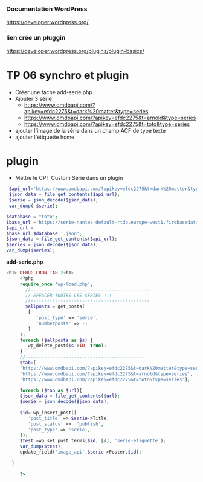 ### Documentation WordPress
https://developer.wordpress.org/  
  
### lien crée un pluggin
https://developer.wordpress.org/plugins/plugin-basics/

# TP 06 synchro et plugin
- Créer une tache add-serie.php
- Ajouter 3 série
  - https://www.omdbapi.com/?apikey=efdc2275&t=dark%20matter&type=series  
  - https://www.omdbapi.com/?apikey=efdc2275&t=arnold&type=series
  - https://www.omdbapi.com/?apikey=efdc2275&t=toto&type=series
- ajouter l'image de la série dans un champ ACF de type texte
- ajouter l'étiquette home
# plugin
- Mettre le CPT Custom Série dans un plugin

```php
 $api_url='https://www.omdbapi.com/?apikey=efdc2275&t=dark%20matter&type=series';
 $json_data = file_get_contents($api_url); 
 $serie = json_decode($json_data); 
 var_dump( $serie);
 ```

 ```php
 $database = "toto"; 
$base_url ='https://serie-nantes-default-rtdb.europe-west1.firebasedatabase.app/'; 
 $api_url = 
 $base_url.$database.'.json'; 
 $json_data = file_get_contents($api_url); 
 $series = json_decode($json_data);
 var_dump($series);
 ```

 **add-serie.php**
 ```php
 <h1> DEBUG CRON TAB 2<h1>
      <?php
      require_once 'wp-load.php';
        //--------------------------------------------
        // EFFACER TOUTES LES SERIES !!!
        //--------------------------------------------
        $allposts = get_posts(
         [
            'post_type' => 'serie',
            'numberposts' => -1
         ]
      );
      foreach ($allposts as $s) {
         wp_delete_post($s->ID, true);
      }
      //--------------------------------------------
      $tab=[
      'https://www.omdbapi.com/?apikey=efdc2275&t=dark%20matter&type=series',
      'https://www.omdbapi.com/?apikey=efdc2275&t=arnold&type=series',
      'https://www.omdbapi.com/?apikey=efdc2275&t=toto&type=series'];

      foreach ($tab as $url){
      $json_data = file_get_contents($url);
      $serie = json_decode($json_data);
    
      $id= wp_insert_post([
         'post_title' => $serie->Title,
         'post_status' =>  'publish',
         'post_type' => 'serie',
      ]);
      $test =wp_set_post_terms($id, [4], 'serie-etiquette');
      var_dump($test);
      update_field('image_api',$serie->Poster,$id);

   }
      
      ?>
 ```